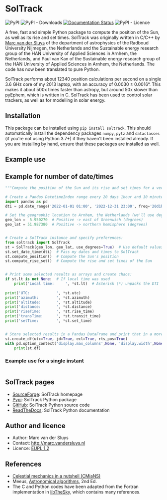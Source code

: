 # SolTrack #

![PyPI](https://img.shields.io/pypi/v/soltrack?color=%230A0)
![PyPI - Downloads](https://img.shields.io/pypi/dm/soltrack)
[![Documentation
Status](https://readthedocs.org/projects/soltrack/badge/?version=latest)](https://soltrack.readthedocs.io/en/latest/?badge=latest)
![PyPI - Licence](https://img.shields.io/pypi/l/soltrack?color=%230A0)

A free, fast and simple Python package to compute the position of the Sun, as well as its rise and set times.
SolTrack was originally written in C/C++ by [Marc van der Sluys](http://marc.vandersluys.nl) of the
department of astrophysics of the Radboud University Nijmegen, the Netherlands and the Sustainable energy
research group of the HAN University of Applied Sciences in Arnhem, the Netherlands, and Paul van Kan of the
Sustainable energy research group of the HAN University of Applied Sciences in Arnhem, the Netherlands.  The
code has now been translated to pure Python.

SolTrack performs about 12340 position calculations per second on a single 3.6 GHz core of my 2013 laptop,
with an accuracy of 0.0030 ± 0.0016°.  This makes it about 500x times faster than astropy, but around 50x
slower than pyEphem, which is written in C.  SolTrack has been used to control solar trackers, as well as for
modelling in solar energy.


## Installation ##

This package can be installed using `pip install soltrack`.  This should automatically install the dependency
packages `numpy`, `pytz` and `dataclasses` (if you're not using Python 3.7+) if they haven't been installed
already.  If you are installing by hand, ensure that these packages are installed as well.


## Example use ##

## Example for number of date/times ##

```python
"""Compute the position of the Sun and its rise and set times for a vector of instants."""

# Create a Pandas DatetimeIndex range every 20 days 1hour and 10 minutes, in my timezone:
import pandas as pd
dti = pd.date_range('2022-01-01 01:00', '2022-12-31 23:00', freq='20d1h10min', tz='Europe/Amsterdam')

# Set the geographic location to Arnhem, the Netherlands (we'll use degrees in SolTrack):
geo_lon =  5.950270  # Positive -> east of Greenwich (degrees)
geo_lat = 51.987380  # Positive -> northern hemisphere (degrees)


# Create a SolTrack instance and specify preferences:
from soltrack import SolTrack
st = SolTrack(geo_lon, geo_lat, use_degrees=True)  # Use default values for all but use_degrees
st.set_date_time(dti)  # Pass my dates and times to SolTrack
st.compute_position()  # Compute the Sun's position
st.compute_rise_set()  # Compute the rise and set times of the Sun


# Print some selected results as arrays and create chaos:
if st.lt is not None:  # If local time was used
    print('Local time:     ', *st.lt)  # Asterisk (*) unpacks the DTI
    
print('UTC:            ', *st.utc)
print('azimuth:        ', *st.azimuth)
print('altitude:       ', *st.altitude)
print('distance:       ', *st.distance)
print('riseTime:       ', *st.rise_time)
print('transTime:      ', *st.transit_time)
print('setTime:        ', *st.set_time)


# Store selected results in a Pandas DataFrame and print that in a more orderly fashion:
st.create_df(utc=True, jd=True, ecl=True, rts_pos=True)
with pd.option_context('display.max_columns',None, 'display.width',None):  # Want all columns
    print(st.df)
```

### Example use for a single instant ###
```python
```




## SolTrack pages ##

* [SourceForge](http://soltrack.sf.net): SolTrack homepage
* [Pypi](https://pypi.org/project/soltrack/): SolTrack Python package
* [GitHub](https://github.com/MarcvdSluys/SolTrack-Python): SolTrack Python source code
* [ReadTheDocs](https://soltrack.readthedocs.io/en/latest/): SolTrack Python documentation


## Author and licence ##

* Author: Marc van der Sluys
* Contact: http://marc.vandersluys.nl
* Licence: [EUPL 1.2](https://www.eupl.eu/1.2/en/)


## References ##

* [Celestial mechanics in a nutshell (CMiaNS)](https://cmians.sourceforge.io/)
* Meeus, [Astronomical algorithms](https://www.willbell.com/math/MC1.HTM), 2nd Ed.
* The C and Python codes have been adapted from the Fortran implementation in
  [libTheSky](http://libthesky.sourceforge.net/), which contains many references.
